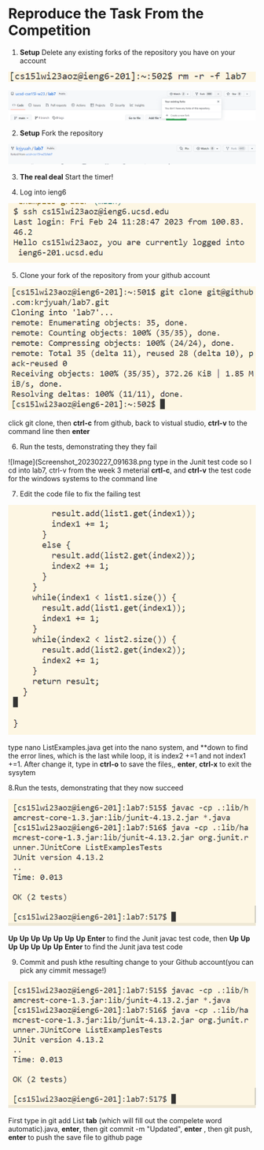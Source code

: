 # Reproduce the Task From the Competition

1. **Setup** Delete any existing forks of the repository you have on your account

![Image](Screenshot_20230224_113057.png)

![Image](Screenshot_20230224_113550.png)

2. **Setup** Fork the repository

![Image](Screenshot_20230224_113716.png)

3. **The real deal** Start the timer!

4. Log into ieng6

![Image](Screenshot_20230224_113951.png)

5. Clone your fork of the repository from your github account

![Image](Screenshot_20230224_114212.png)

click git clone, then **ctrl-c** from github, back to vistual studio, **ctrl-v** to the command line
then **enter**

6. Run the tests, demonstrating they they fail

![Image](Screenshot_20230227_091638.png
type in the Junit test code so I cd into lab7, ctrl-v from the week 3 meterial **crtl-c**, and **ctrl-v** the test code for the windows systems to the command line

7. Edit the code file to fix the failing test

![Image](Screenshot_20230224_124500.png)

type nano ListExamples.java get into the nano system, and **down to find the error lines, which is the last while loop,
it is index2 +=1 and not index1 +=1. After change it, type in **ctrl-o** to save the files,, **enter**, **ctrl-x** to exit the sysytem

8.Run the tests, demonstrating that they now succeed

![Image](Screenshot_20230224_125511.png)

**Up** **Up** **Up** **Up** **Up** **Up** **Up** **Enter** to find the Junit javac test code, then **Up** **Up** **Up** **Up** **Up** **Up** **Up** **Enter** to find the Junit java test code

9. Commit and push kthe resulting change to your Github account(you can pick any cimmit message!)

![Image](Screenshot_20230224_125511.png)

First type in git add List **tab** (which will fill out the compelete word automatic).java, **enter**, then git commit -m "Updated", **enter** , then git push, **enter** to push the save file to github page
